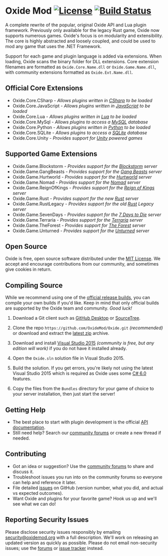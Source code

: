 [license]: https://tldrlegal.com/l/mit
[docs]: http://docs.oxidemod.org
[forums]: http://oxidemod.org/
[issues]: https://github.com/OxideMod/Oxide/issues
[downloads]: http://oxidemod.org/downloads/

# Oxide Mod [![License](http://img.shields.io/badge/license-MIT-lightgrey.svg?style=flat)][License] [![Build Status](https://ci.appveyor.com/api/projects/status/b7h4nw8t8d05jsnb?svg=true)](https://ci.appveyor.com/project/oxidemod/oxide)

A complete rewrite of the popular, original Oxide API and Lua plugin framework. Previously only available for the legacy Rust game, Oxide now supports numerous games. Oxide's focus is on modularity and extensibility. The core is highly abstracted and loosely coupled, and could be used to mod any game that uses the .NET Framework.

Support for each game and plugin language is added via extensions. When loading, Oxide scans the binary folder for DLL extensions. Core extension filenames are formatted as `Oxide.Core.Name.dll` or `Oxide.Game.Name.dll`, with community extensions formatted as `Oxide.Ext.Name.dll`.

## Official Core Extensions

 * Oxide.Core.CSharp - _Allows plugins written in [CSharp](http://en.wikipedia.org/wiki/C_Sharp_(programming_language)) to be loaded_
 * Oxide.Core.JavaScript - _Allows plugins written in [JavaScript](http://en.wikipedia.org/wiki/JavaScript) to be loaded_
 * Oxide.Core.Lua - _Allows plugins written in [Lua](http://www.lua.org/) to be loaded_
 * Oxide.Core.MySql - _Allows plugins to access a [MySQL](http://www.mysql.com/) database_
 * Oxide.Core.Python - _Allows plugins written in [Python](http://en.wikipedia.org/wiki/Python_(programming_language)) to be loaded_
 * Oxide.Core.SQLite - _Allows plugins to access a [SQLite](http://www.sqlite.org/) database_
 * Oxide.Core.Unity - _Provides support for [Unity](http://unity3d.com/) powered games_

## Supported Game Extensions
 * Oxide.Game.Blockstorm - _Provides support for the [Blockstorm](http://playblockstorm.com/) server_
 * Oxide.Game.GangBeasts - _Provides support for the [Gang Beasts](http://gangbeasts.game/) server_
 * Oxide.Game.Hurtworld - _Provides support for the [Hurtworld](http://hurtworld.com/) server_
 * Oxide.Game.Nomad - _Provides support for the [Nomad](http://playnomad.net) server_
 * Oxide.Game.ReignOfKings - _Provides support for the [Reign of Kings](http://www.reignofkings.net/) server_
 * Oxide.Game.Rust - _Provides support for the new [Rust](http://playrust.com/) server_
 * Oxide.Game.RustLegacy - _Provides support for the old [Rust](http://playrust.com/) Legacy server_
 * Oxide.Game.SevenDays - _Provides support for the [7 Days to Die](http://7daystodie.com/) server_
 * Oxide.Game.Terraria - _Provides support for the [Terraria](http://terraria.org/) server_
 * Oxide.Game.TheForest - _Provides support for [The Forest](http://survivetheforest.com/) server_
 * Oxide.Game.Unturned - _Provides support for the [Unturned](http://smartlydressedgames.com/) server_

## Open Source

Oxide is free, open source software distributed under the [MIT License][license]. We accept and encourage contributions from our community, and sometimes give cookies in return.

## Compiling Source

While we recommend using one of the [official release builds][downloads], you can compile your own builds if you'd like. Keep in mind that only official builds are supported by the Oxide team and community. _Good luck!_

 1. Download a Git client such as [GitHub Desktop](https://desktop.github.com/) or [SourceTree](https://www.sourcetreeapp.com/).

 2. Clone the repo `https://github.com/OxideMod/Oxide.git` _(recommended)_ or download and extract the [latest zip](https://github.com/OxideMod/Oxide/archive/master.zip) archive.

 3. Download and install [Visual Studio 2015](https://www.visualstudio.com/downloads/) _(community is free, but any edition will work)_ if you do not have it installed already.

 3. Open the `Oxide.sln` solution file in Visual Studio 2015.

 4. Build the solution. If you get errors, you're likely not using the latest Visual Studio 2015 which is required as Oxide uses some [C# 6.0](https://github.com/dotnet/roslyn/wiki/New-Language-Features-in-C%23-6) features.

 5. Copy the files from the `Bundles` directory for your game of choice to your server installation, then just start the server!

## Getting Help

* The best place to start with plugin development is the official [API documentation][docs].
* Still need help? Search our [community forums][forums] or create a new thread if needed.

## Contributing

* Got an idea or suggestion? Use the [community forums][forums] to share and discuss it.
* Troubleshoot issues you run into on the community forums so everyone can help and reference it later.
* File detailed [issues] on GitHub (version number, what you did, and actual vs expected outcomes).
* Want Oxide and plugins for your favorite game? Hook us up and we'll see what we can do!

## Reporting Security Issues

Please disclose security issues responsibly by emailing security@oxidemod.org with a full description. We'll work on releasing an updated version as quickly as possible. Please do not email non-security issues; use the [forums] or [issue tracker][issues] instead.
